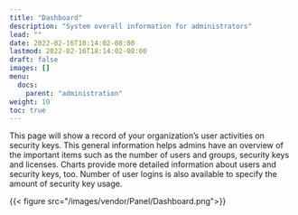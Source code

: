 ```yaml
---
title: "Dashboard"
description: "System overall information for administrators"
lead: ""
date: 2022-02-16T18:14:02-08:00
lastmod: 2022-02-16T18:14:02-08:00
draft: false
images: []
menu:
  docs:
    parent: "administration"
weight: 10
toc: true
---
```


This page will show a record of your organization’s user activities on security keys. This general information helps admins have an overview of the important items such as the number of users and groups, security keys and licenses. Charts provide more detailed information about users and security keys, too. Number of user logins is also available to specify the amount of security key usage.

{{< figure src="/images/vendor/Panel/Dashboard.png">}}
